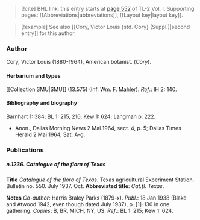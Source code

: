 > [!cite] BHL link: this entry starts at [page 552](https://www.biodiversitylibrary.org/item/103414#page/600/mode/1up) of TL-2 Vol. I.
> Supporting pages: [[Abbreviations|abbreviations]], [[Layout key|layout key]].

> [!example] See also [[Cory, Victor Louis {std. Cory} (Suppl.)|second entry]] for this author

### Author

Cory, Victor Louis (1880-1964), American botanist. (*Cory*).

#### Herbarium and types

[[Collection SMU|SMU]] (13.575) (Inf. Wm. F. Mahler).
*Ref*.: IH 2: 140.

#### Bibliography and biography

Barnhart 1: 384; BL 1: 215, 216; Kew 1: 624; Langman p. 222.
- Anon., Dallas Morning News 2 Mai 1964, sect. 4, p. 5; Dallas Times Herald 2 Mai 1964, Sat. A-g.

### Publications

##### n.1236. Catalogue of the flora of Texas

**Title**
*Catalogue of the flora of Texas*. Texas agricultural Experiment Station. Bulletin no. 550. July 1937. Oct.
**Abbreviated title**: *Cat.fl. Texas*.

**Notes**
*Co-author*: Harris Braley Parks (1879-x).
*Publ*.: 18 Jan 1938 (Blake and Atwood 1942, even though dated July 1937), p. \[1\]-130 in one gathering. *Copies*: B, BR, MICH, NY, US.
*Ref*.: BL 1: 215; Kew 1: 624.

